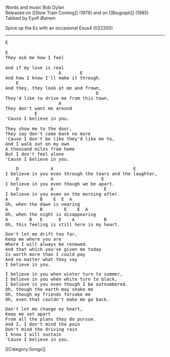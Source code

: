 Words and music Bob Dylan<br>
Released on [[Slow Train Coming]] (1979) and on [[Biograph]] (1985)<br>
Tabbed by Eyolf Østrem

Spice up the Es with an occasional Esus4 (022200)

----
<pre class="verse">
E

E
They ask me how I feel

And if my love is real
                    A       E
And how I know I'll make it through.
    E
And they, they look at me and frown,
                                  D
They'd like to drive me from this town,
                    A
They don't want me around
           E
'Cause I believe in you.

They show me to the door,
They say don't come back no more
'Cause I don't be like they'd like me to,
And I walk out on my own
A thousand miles from home
But I don't feel alone
'Cause I believe in you.
</pre>

<pre class="bridge">
    D            A                              E
I believe in you even through the tears and the laughter,
    D            A                  E
I believe in you even though we be apart.
    D            A                   E
I believe in you even on the morning after.
A            B    E  E  A
Oh, when the dawn is nearing
A            B        E    E  A
Oh, when the night is disappearing
A        B   E      E    A           B
Oh, this feeling is still here in my heart.
</pre>

<pre class="verse">
Don't let me drift too far,
Keep me where you are
Where I will always be renewed.
And that which you've given me today
Is worth more than I could pay
And no matter what they say
I believe in you.
</pre>

<pre class="bridge">
I believe in you when winter turn to summer,
I believe in you when white turn to black,
I believe in you even though I be outnumbered.
Oh, though the earth may shake me
Oh, though my friends forsake me
Oh, even that couldn't make me go back.
</pre>

<pre class="verse">
Don't let me change my heart,
Keep me set apart
From all the plans they do pursue.
And I, I don't mind the pain
Don't mind the driving rain
I know I will sustain
'Cause I believe in you.
</pre>

[[Category:Songs]]